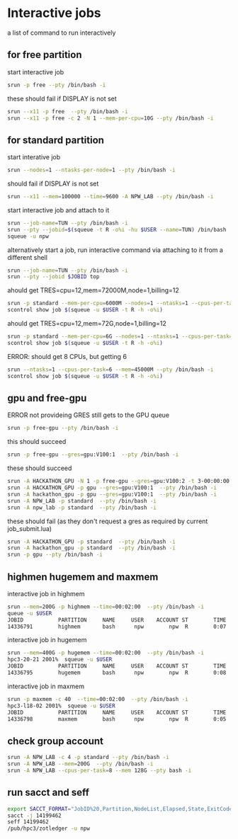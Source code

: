 # Interactive jobs 
 a list of command to run interactively 

## for free partition

start interactive job
```bash
srun -p free --pty /bin/bash -i
```

these should fail if DISPLAY is not set

```bash
srun --x11 -p free  --pty /bin/bash -i
srun --x11 -p free -c 2 -N 1 --mem-per-cpu=10G --pty /bin/bash -i
```

## for standard partition

start interative job
```bash
srun --nodes=1 --ntasks-per-node=1 --pty /bin/bash -i
```

should fail if DISPLAY is not set

```bash
srun --x11 --mem=100000 --time=9600 -A NPW_LAB --pty /bin/bash -i
```

start interactive job and attach to it
```bash
srun --job-name=TUN --pty /bin/bash -i
srun --pty --jobid=$(squeue -t R -o%i -hu $USER --name=TUN) /bin/bash
squeue -u npw
```

alternatively  start a job, run interactive command via attaching to it from a different shell
```bash
srun --job-name=TUN --pty /bin/bash -i
srun --pty --jobid $JOBID top
```

ahould get TRES=cpu=12,mem=72000M,node=1,billing=12

```bash
srun -p standard --mem-per-cpu=6000M --nodes=1 --ntasks=1 --cpus-per-task=12 --time=00:20:00 --pty /bin/bash -i
scontrol show job $(squeue -u $USER -t R -h -o%i)
```

ahould get TRES=cpu=12,mem=72G,node=1,billing=12

```bash
srun -p standard --mem-per-cpu=6G --nodes=1 --ntasks=1 --cpus-per-task=12 --time=00:20:00 --pty /bin/bash -i
scontrol show job $(squeue -u $USER -t R -h -o%i)
```

ERROR: should get 8 CPUs, but getting 6 
```bash
srun --ntasks=1 --cpus-per-task=6 --mem=45000M --pty /bin/bash -i
scontrol show job $(squeue -u $USER -t R -h -o%i)
```

## gpu and free-gpu 

ERROR not provideing GRES still gets to the GPU queue
```bash
srun -p free-gpu --pty /bin/bash -i 
```

this should succeed
```bash
srun -p free-gpu --gres=gpu:V100:1  --pty /bin/bash -i 
```

these  should succeed
```bash
srun -A HACKATHON_GPU -N 1 -p free-gpu --gres=gpu:V100:2 -t 3-00:00:00 --pty bash -i
srun -A HACKATHON_GPU -p gpu --gres=gpu:V100:1  --pty /bin/bash -i 
srun -A hackathon_gpu -p gpu --gres=gpu:V100:1  --pty /bin/bash -i 
srun -A NPW_LAB -p standard  --pty /bin/bash -i 
srun -A npw_lab -p standard  --pty /bin/bash -i 
```

these  should fail (as they don't request a gres as required by current job_submit.lua)

```bash
srun -A HACKATHON_GPU -p standard  --pty /bin/bash -i 
srun -A hackathon_gpu -p standard  --pty /bin/bash -i 
srun -p gpu --pty /bin/bash -i
```

## highmen hugemem and maxmem

interactive job in highmem
```bash
srun --mem=200G -p highmem --time=00:02:00  --pty /bin/bash -i
queue -u $USER
JOBID           PARTITION     NAME     USER    ACCOUNT ST        TIME  CPUS NODE NODELIST(REASON)
14336791        highmem       bash      npw        npw  R        0:07    20    1 hpc3-20-24
```

interactive job in hugemem
```bash
srun --mem=400G -p hugemem --time=00:02:00  --pty /bin/bash -i
hpc3-20-21 2001%  squeue -u $USER
JOBID           PARTITION     NAME     USER    ACCOUNT ST        TIME  CPUS NODE NODELIST(REASON)
14336795        hugemem       bash      npw        npw  R        0:08    23    1 hpc3-20-21
```

interactive job in maxmem
```bash
srun -p maxmem -c 40  --time=00:02:00  --pty /bin/bash -i
hpc3-l18-02 2001%  squeue -u $USER
JOBID           PARTITION     NAME     USER    ACCOUNT ST        TIME  CPUS NODE NODELIST(REASON)
14336798        maxmem        bash      npw        npw  R        0:05    40    1 hpc3-l18-02
```

## check group account 

```bash
srun -A NPW_LAB -c 4 -p standard --pty /bin/bash -i
srun -A NPW_LAB --mem=200G  --pty /bin/bash -i
srun -A NPW_LAB --cpus-per-task=8 --mem 128G --pty bash -i
```

## run sacct and seff

```bash
export SACCT_FORMAT="JobID%20,Partition,NodeList,Elapsed,State,ExitCode,MaxRSS,AllocTRES%32"
sacct -j 14199462
seff 14199462
/pub/hpc3/zotledger -u npw
```
